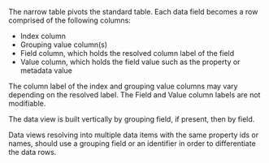 <p>The narrow table pivots the standard table. Each data field becomes a row comprised of the following columns:</p> 

<ul>
	<li>Index column</li>
	<li>Grouping value column(s)</li>
	<li>Field column, which holds the resolved column label of the field</li>
	<li>Value column, which holds the field value such as the property or metadata value</li>
</ul>

<p>The column label of the index and grouping value columns may vary depending on the resolved label. The Field and Value column labels are not modifiable.</p>

<p>The data view is built vertically by grouping field, if present, then by field.</p>

<p>Data views resolving into multiple data items with the same property ids or names, should use a grouping field or an identifier in order to differentiate the data rows.</p>
